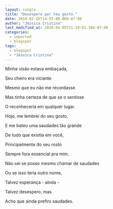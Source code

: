 ```yaml
---
layout: single
title: "Desespero por teu gosto."
date: 2010-03-26T14:55:00.000-07:00
author: "Jéssica Cristina"
last_modified_at: 2010-04-05T21:19:01.304-07:00
categories:
  - imported
  - blogspot
tags:
  - blogspot
  - "Jéssica Cristina"
---
```


Minha visão estava embaçada,

Seu cheiro era viciante

Mesmo que eu  não me recordasse

Mas tinha certeza de que se o sentisse

O  reconheceria em qualquer lugar.



Hoje, me lembrei do seu gosto,

E  me bateu uma saudades tão grande

De tudo que existia em você,

Principalmente  do seu rosto

Sempre fora essencial pra mim.



Não sei se  posso mesmo chamar de saudades

Ou se isso teria outro nome,

Talvez  esperança - ainda -

Talvez desespero, mas

Acho que ainda  prefiro saudades.